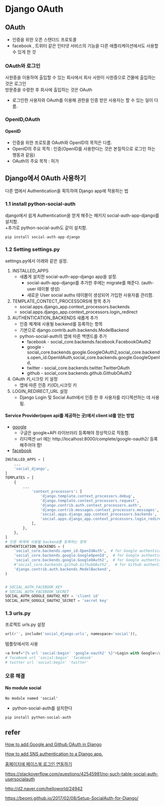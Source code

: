 # Django OAuth
## OAuth
- 인증을 위한 오픈 스탠더드 프로토콜
- facebook , 트위터 같은 인터넷 서비스의 기능을 다른 애플리케이션에서도 사용할 수 있게 한 것
### OAuth와 로그인
사원증을 이용하여 출입할 수 있는 회사에서 회사 사원이 사원증으로 건물에 출입하는 것은 로그인  
방문증을 수령한 후 회사에 출입하는 것은 OAuth
- 로그인한 사용자와 OAuth를 이용해 권한을 인증 받은 사용자는 할 수 있는 일이 다름.
### OpenID,OAuth
#### OpenID
- 인증을 위한 프로토콜
OAuth와 OpenID의 목적은 다름.
- OpenID의 주요 목적 : 인증(OpenID를 사용한다는 것은 본질적으로 로그인 하는 행동과 같음)
- OAuth의 주요 목적 : 허가 
## Django에서 OAuth 사용하기
다른 앱에서 Authentication을 획득하여 Django app에 적용하는 법
### 1.1 install python-social-auth
django에서 쉽게 Authentication을 얻게 해주는 패키지 social-auth-app-django를 설치함.  
+추가로 python-social-auth도 같이 설치함.
```python
pip install social-auth-app-django
```
### 1.2 Setting settings.py 
settings.py에서 아래와 같은 설정.
1. INSTALLED_APPS
    - 새롭게 설치한 social-auth-app-django app을 설정.
        - social-auth-app-django를 추가한 후에는 migrate를 해준다. (auth-user 테이블 생성)
        - 새로운 User social auths 테이블이 생성되어 가입한 사용자를 관리함.
2. TEMPLATE_CONTECT_PROCESSORS에 항목 추가
    - social.apps.django_app.context_processors.backends
    - social.apps.django_app.context_processors.login_redirect
3. AUTHENTICATION_BACKENDS 새롭게 추가 
    - 인증 체계에 사용될 backend를 등록하는 항목
    - 기본으로 django.contrib.auth.backends.ModelBackend
    - python-social-auth의 앱에 따른 백엔드를 추가
        - facebook - social_core.backends.facebook.FacebookOAuth2
        - google - social_core.backends.google.GoogleOAuth2,social_core.backends.open_id.OpenIdAuth,social_core.backends.google.GoogleOpenId,
        - twitter - social_core.backends.twitter.TwitterOAuth
        - github - social_core.backends.github.GithubOAuth2
4. OAuth 키,시크릿 키 설정
    - 앱에 따른 인증 키(ID),시크릿 키
5. LOGIN_REDIRECT_URL 설정
    - Django Login 및 Social Auth에서 인증 한 후 사용자를 리디렉션하는 데 사용됨.

#### Service Provider(open api를 제공하는 곳)에서 client id를 얻는 방법
- [google](http://judev.tistory.com/5)
    - 구글은 google+API 라이브러리 등록해야 정상적으로 작동함.
    - 리디렉션 url 에는 http://localhost:8000/complete/google-oauth2/ 등록해주어야 함! 
- [facebook](http://initialkommit.github.io/2015/04/27/django-newbie-adding-facebook-authentication-to-a-django-app/#24getclientidsforthesocialsites)

```python
INSTALLED_APPS = [
    ...
    'social_django',
]
TEMPLATES = [
    {
        ...
            'context_processors': [
                'django.template.context_processors.debug',
                'django.template.context_processors.request',
                'django.contrib.auth.context_processors.auth',
                'django.contrib.messages.context_processors.messages',
                'social.apps.django_app.context_processors.backends',
                'social.apps.django_app.context_processors.login_redirect',
            ],
        },
    },
]
# 인증 체계에 사용될 backend를 등록하는 항목
AUTHENTICATION_BACKENDS = (
    'social_core.backends.open_id.OpenIdAuth',  # for Google authentication
    'social_core.backends.google.GoogleOpenId',  # for Google authentication
    'social_core.backends.google.GoogleOAuth2',  # for Google authentication
    #'social_core.backends.github.GithubOAuth2',  # for Github authentication
    'django.contrib.auth.backends.ModelBackend',
)


# SOCIAL_AUTH_FACEBOOK_KEY 
# SOCIAL_AUTH_FACEBOOK_SECRET
SOCIAL_AUTH_GOOGLE_OAUTH2_KEY = 'client id'
SOCIAL_AUTH_GOOGLE_OAUTH2_SECRET = 'secret key'
```
### 1.3 urls.py
프로젝트 urls.py 설정
```python
url(r'', include('social_django.urls', namespace='social')),  
```
템플릿에서의 사용
```python
<a href="{% url 'social:begin' 'google-oauth2' %}">Login with Google</a>
# facebook url 'social:begin' 'facebook' 
# twitter url 'social:begin' 'twitter' 
```
### 오류 해결
#### No module social 
```
No module named 'social'
```
- python-social-auth를 설치한다 
```
pip install python-social-auth
```

## refer
[How to add Google and Github OAuth in Django](https://fosstack.com/how-to-add-google-authentication-in-django/ )

[How to add SNS authentication to a Django app.](http://initialkommit.github.io/2015/04/27/django-newbie-adding-facebook-authentication-to-a-django-app/#24getclientidsforthesocialsites)

[홈페이지에 페이스북 로그인 연동하기](https://dreamyoungs.github.io/tip/facebook-login-connect)

https://stackoverflow.com/questions/42545981/no-such-table-social-auth-usersocialauth

http://d2.naver.com/helloworld/24942

https://beomi.github.io/2017/02/08/Setup-SocialAuth-for-Django/

